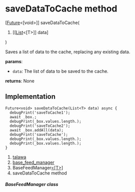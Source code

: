 
<div>

# saveDataToCache method

</div>


[[Future](https://api.flutter.dev/flutter/dart-core/Future-class.html)\<[void\>]]
saveDataToCache(

1.  [[[List](https://api.flutter.dev/flutter/dart-core/List-class.md)\<[T\>]]
    data]

)



Saves a list of data to the cache, replacing any existing data.

**params**:

-   `data`: The list of data to be saved to the cache.

**returns**: None



## Implementation

``` language-dart
Future<void> saveDataToCache(List<T> data) async {
  debugPrint('saveToCache1');
  await _box.;
  debugPrint(_box.values.length.);
  debugPrint('saveToCache2');
  await _box.addAll(data);
  debugPrint('saveToCache');
  debugPrint(_box.values.length.);
  debugPrint(_box.values.length.);
}
```







1.  [talawa](../../index.md)
2.  [base_feed_manager](../../services_caching_base_feed_manager/)
3.  BaseFeedManager[\<[T\>]](../../services_caching_base_feed_manager/BaseFeedManager-class.md)
4.  saveDataToCache method

##### BaseFeedManager class







